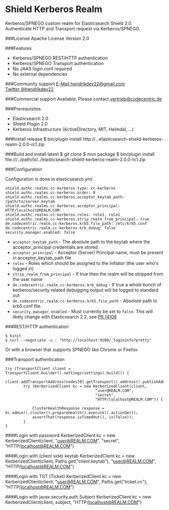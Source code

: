 Shield Kerberos Realm
=====================

Kerberos/SPNEGO custom realm for Elasticsearch Shield 2.0.  
Authenticate HTTP and Transport request via Kerberos/SPNEGO.

###License
Apache License Version 2.0

###Features

* Kerberos/SPNEGO REST/HTTP authentication
* Kerberos/SPNEGO Transport authentication
* No JAAS login.conf required
* No external dependencies

###Community support
[E-Mail hendrikdev22@gmail.com](mailto:hendrikdev22@gmail.com)  
[Twitter @hendrikdev22](https://twitter.com/hendrikdev22)

###Commercial support
Available. Please contact [vertrieb@codecentric.de](mailto:vertrieb@codecentric.de)

###Prerequisites

* Elasticsearch 2.0
* Shield Plugin 2.0
* Kerberos Infrastructure (ActiveDirectory, MIT, Heimdal, ...)

###Install release
    $ bin/plugin install http://...elasticsearch-shield-kerberos-realm-2.0.0-rc1.zip

###Build and install latest
    $ git clone
    $ mvn package
    $ bin/plugin install file:///../path/to/../elasticsearch-shield-kerberos-realm-2.0.0-rc1.zip

###Configuration

Configuration is done in elasticsearch.yml 

    shield.authc.realms.cc-kerberos.type: cc-kerberos
    shield.authc.realms.cc-kerberos.order: 0
    shield.authc.realms.cc-kerberos.acceptor_keytab_path: /path/to/server.keytab
    shield.authc.realms.cc-kerberos.acceptor_principal: HTTP/localhost@REALM.COM
    shield.authc.realms.cc-kerberos.roles: role1, role2
    shield.authc.realms.cc-kerberos.strip_realm_from_principal: true
    de.codecentric.realm.cc-kerberos.krb5.file_path: /etc/krb5.conf
    de.codecentric.realm.cc-kerberos.krb_debug: false
    security.manager.enabled: false

* ``acceptor_keytab_path`` - The absolute path to the keytab where the acceptor_principal credentials are stored.
* ``acceptor_principal`` - Acceptor (Server) Principal name, must be present in acceptor_keytab_path file
* ``roles`` - Roles which should be assigned to the initiator (the user who's logged in)
* ``strip_realm_from_principal`` - If true then the realm will be stripped from the user name
* ``de.codecentric.realm.cc-kerberos.krb_debug`` - If true a whole bunch of kerberos/security related debugging output will be logged to standard out
* ``de.codecentric.realm.cc-kerberos.krb5.file_path`` - Absolute path to krb5.conf file.
* ``security.manager.enabled`` - Must currently be set to ``false``. This will likely change with Elasticsearch 2.2, see [PR 14108](https://github.com/elastic/elasticsearch/pull/14108)


###REST/HTTP authentication

    $ kinit
    $ curl --negotiate -u : "http://localhost:9200/_logininfo?pretty"
    
Or with a browser that supports SPNEGO like Chrome or Firefox

###Transport authentication

    try (TransportClient client = TransportClient.builder().settings(settings).build()) {
        client.addTransportAddress(nodes[0].getTransport().address().publishAddress());
            try (KerberizedClient kc = new KerberizedClient(client, 
                                            "user@REALM.COM", 
                                            "secret", 
                                            "HTTP/localhost@REALM.COM")) {

                ClusterHealthResponse response = kc.admin().cluster().prepareHealth().execute().actionGet();
                assertThat(response.isTimedOut(), is(false));
            }
    }
    
####Login with password
    KerberizedClient kc = new KerberizedClient(client, 
                                            "user@REALM.COM", 
                                            "secret", 
                                            "HTTP/localhost@REALM.COM")

####Login with (client side) keytab
    KerberizedClient kc = new KerberizedClient(client, 
                                            Paths.get("client.keytab"), 
                                            "user@REALM.COM", 
                                            "HTTP/localhost@REALM.COM")
                                            
####Login with TGT (Ticket)
    KerberizedClient kc = new KerberizedClient(client, 
                                            "user@REALM.COM", 
                                             Paths.get("ticket.cc"),
                                            "HTTP/localhost@REALM.COM")    

####Login with javax.security.auth.Subject
    KerberizedClient kc = new KerberizedClient(client, 
                                             subject,
                                            "HTTP/localhost@REALM.COM")    
    